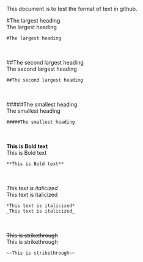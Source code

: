 This document is to test the format of text in github.

#The largest heading<br/>
The largest heading
```
#The largest heading
```
<br/><br/>
##The second largest heading<br/>
The second largest heading
```
##The second largest heading
```
<br/><br/>
#####The smallest heading<br/>
The smallest heading
```
#####The smallest heading
```
<br/><br/>
**This is Bold text**<br/>
This is Bold text
```
**This is Bold text**
```
<br/><br/>
*This text is italicized*<br/>
This text is italicized
```
*This text is italicized*
_This text is italicized_
```
<br/><br/>
~~This is strikethrough~~<br/>
This is strikethrough
```
~~This is strikethrough~~
```
<br/><br/>

